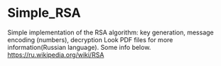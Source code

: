 # Simple_RSA
Simple implementation of the RSA algorithm: key generation, message encoding (numbers), decryption
Look PDF files for more information(Russian language). Some info below.
https://ru.wikipedia.org/wiki/RSA
